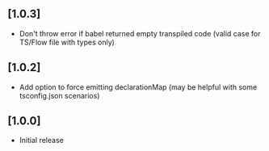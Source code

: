 ## [1.0.3]
- Don't throw error if babel returned empty transpiled code (valid case for TS/Flow file with types only)

## [1.0.2]
- Add option to force emitting declarationMap (may be helpful with some tsconfig.json scenarios)

## [1.0.0]
- Initial release